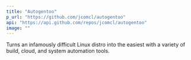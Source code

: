 ```yaml
---
title: "Autogentoo"
p_url: "https://github.com/jcomcl/autogentoo"
api: "https://api.github.com/repos/jcomcl/autogentoo"
image: ""
---
```

Turns an infamously difficult Linux distro into the easiest with a variety of build, cloud, and system automation tools.
